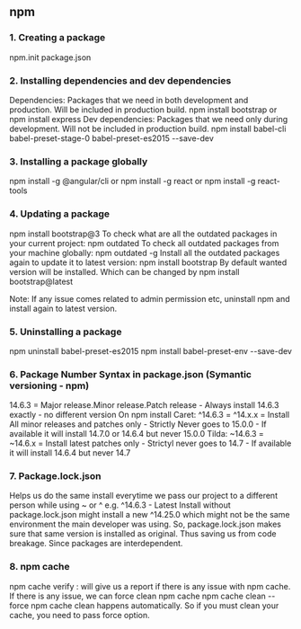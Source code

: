 ## npm

### 1. Creating a package
npm.init
package.json

### 2. Installing dependencies and dev dependencies
Dependencies: Packages that we need in both development and production. Will be included in production build.
npm install bootstrap
or 
npm install express
Dev dependencies: Packages that we need only during development. Will not be included in production build.
npm install babel-cli babel-preset-stage-0 babel-preset-es2015 --save-dev

### 3. Installing a package globally
npm install -g @angular/cli
or 
npm install -g react
or
npm install -g react-tools

### 4. Updating a package
npm install bootstrap@3
To check what are all the outdated packages in your current project: 
npm outdated
To check all outdated packages from your machine globally:
npm outdated -g
Install all the outdated packages again to update it to latest version:
npm install bootstrap
By default wanted version will be installed. Which can be changed by
npm install bootstrap@latest

Note: If any issue comes related to admin permission etc, uninstall npm and install again to latest version.

### 5. Uninstalling a package
npm uninstall babel-preset-es2015
npm install babel-preset-env --save-dev

### 6. Package Number Syntax in package.json (Symantic versioning - npm)
14.6.3 = Major release.Minor release.Patch release - Always install 14.6.3 exactly - no different version
On npm install
Caret: ^14.6.3 = ^14.x.x = Install All minor releases and patches only - Strictly Never goes to 15.0.0 - If available it will install 14.7.0 or 14.6.4 but never 15.0.0
Tilda: ~14.6.3 = ~14.6.x = Install latest patches only - Strictyl never goes to 14.7 - If available it will install 14.6.4 but never 14.7

### 7. Package.lock.json
Helps us do the same install everytime we pass our project to a different person while using ~ or ^
e.g. ^14.6.3 - Latest Install without package.lock.json might install a new ^14.25.0 which might not be the same environment the main developer was using. So, package.lock.json makes sure that same version is installed as original. Thus saving us from code breakage. Since packages are interdependent.

### 8. npm cache
npm cache verify
: will give us a report if there is any issue with npm cache. If there is any issue, we can force clean npm cache
npm cache clean --force
npm cache clean happens automatically. So if you must clean your cache, you need to pass force option.